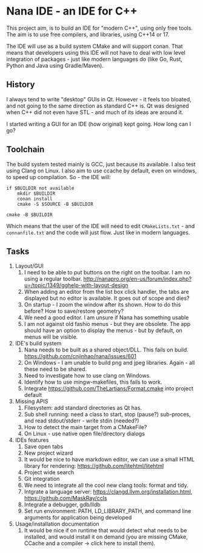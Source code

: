 # Nana IDE - an IDE for C++

This project aim, is to build an IDE for "modern C++", using only free tools.
The aim is to use free compilers, and libraries, using C++14 or 17.

The IDE will use as a build system CMake and will support conan. That means that
developers using this IDE will not have to deal with low level integration of
packages - just like modern languages do (like Go, Rust, Python and Java using
Gradle/Maven).

## History
I always tend to write "desktop" GUIs in Qt. However - it feels too bloated,
and not going to the same direction as standard C++ is. Qt was designed when
C++ did not even have STL - and much of its ideas are around it.

I started writing a GUI for an IDE (how original) kept going. How long can I go?

## Toolchain
The build system tested mainly is GCC, just because its available. I also test
using Clang on Linux. I also aim to use ccache by default, even on windows,
to speed up compilation. So - the IDE will:

```
if $BUILDIR not available
    mkdir $BUILDIR
    conan install
    cmake -S $SOURCE -B $BUILDIR

cmake -B $BUILDIR
```

Which means that the user of the IDE will need to edit `CMakeLists.txt` - and
`connanfile.txt` and the code will just flow. Just like in modern languages.

## Tasks

1. Layout/GUI
    1. I need to be able to put buttons on the right on the toolbar. I am no
       using a regular toolbar. 
       http://nanapro.org/en-us/forum/index.php?u=/topic/1349/gghelp-with-layout-design
    2. When adding an editor from the list box click handler, the tabs are
       displayed but no editor is available. It goes out of scope and dies?
    3. On startup - I zoom the window after its shown. How to do this before?
       How to save/restore geometry?
    4. We need a good editor.  I am unsure if Nana has something usable
    5. I am not against old fashio menus - but they are obsolete. The app should
       have an option to display the menus - but by default, on menus will be
       visible.
2. IDE's build system
    1. Nana needs to be built as a shared object/DLL. This fails on build.
       https://github.com/cnjinhao/nana/issues/601
    2. On Windows - I am unable to build png and jpeg libraries. Again - all
       these need to be shared.
    3. Need to investigate how to use clang on Windows.
    4. Identify how to use mingw-makefiles, this fails to work.
    6. Integrate https://github.com/TheLartians/Format.cmake into project default
3. Missing APIS
    1. Filesystem: add standard directories as Qt has.
    2. Sub shell running: need a class to start, stop (pause?) sub-proces, and
       read stdout/stderr - write stdin (needed?)
    3. How to detect the main target from a CMakeFile?
    4. On Linux - use native open file/directory dialogs
4. IDEs features
    1. Save open tabs
    2. New project wizard
    3. It would be nice to have markdown editor, we can use a small HTML library
       for rendering:  https://github.com/litehtml/litehtml
    4. Project wide search
    5. Git integration
    6. We need to integrate all the cool new clang tools: format and tidy.
    7. Intgrate a language server: https://clangd.llvm.org/installation.html, https://github.com/MaskRay/ccls
    8. Integrate a debugger, gdb/lldb
    9. Set run environment: PATH, LD_LIBRARY_PATH, and command line arguments for
       application being developed
5. Usage/installation documentation
    1. It would be nice if on runtime that would detect what needs to be
       installed, and would install it on demand (you are missing CMake,
       CCache and a compiler -> click here to install them).
